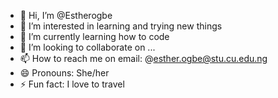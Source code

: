 - 👋 Hi, I’m @Estherogbe
- 👀 I’m interested in learning and trying new things
- 🌱 I’m currently learning how to code
- 💞️ I’m looking to collaborate on ...
- 📫 How to reach me on email: @esther.ogbe@stu.cu.edu.ng
- 😄 Pronouns: She/her
- ⚡ Fun fact: I love to travel

<!---
Estherogbe/Estherogbe is a ✨ special ✨ repository because its `README.md` (this file) appears on your GitHub profile.
You can click the Preview link to take a look at your changes.
--->
